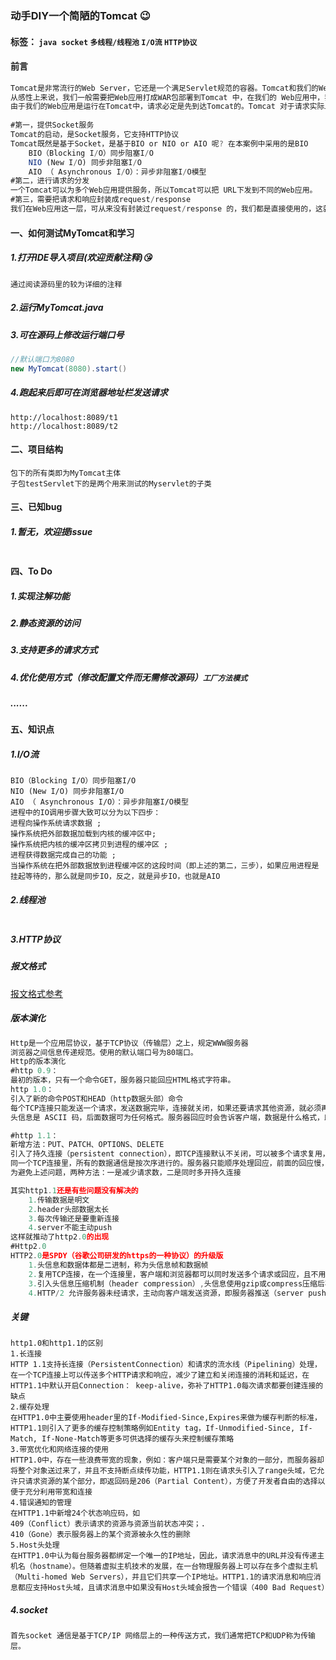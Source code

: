 ### 动手DIY一个简陋的Tomcat :wink:

####  标签： `java socket` `多线程/线程池` `I/O流` `HTTP协议`

#### 前言

```javascript
Tomcat是非常流行的Web Server，它还是一个满足Servlet规范的容器。Tomcat和我们的Web应用是什么关系？
从感性上来说，我们一般需要把Web应用打成WAR包部署到Tomcat 中，在我们的 Web应用中，我们要指明URL被哪个类的哪个方法所处理「不论是原始的Servlet 开发，还是现在流行的Spring MVC都必须指明」。
由于我们的Web应用是运行在Tomcat中，请求必定是先到达Tomcat的。Tomcat 对于请求实际上会进行如下的处理。
    
#第一，提供Socket服务
Tomcat的启动，是Socket服务，它支持HTTP协议
Tomcat既然是基于Socket，是基于BIO or NIO or AIO 呢? 在本案例中采用的是BIO
	BIO（Blocking I/O）同步阻塞I/O
	NIO (New I/O) 同步非阻塞I/O
	AIO （ Asynchronous I/O）：异步非阻塞I/O模型
#第二，进行请求的分发
一个Tomcat可以为多个Web应用提供服务，所以Tomcat可以把 URL下发到不同的Web应用。
#第三，需要把请求和响应封装成request/response
我们在Web应用这一层，可从来没有封装过request/response 的，我们都是直接使用的，这就是因为Tomcat已经做好了
```

#### 一、如何测试MyTomcat和学习

##### 1.打开IDE导入项目(欢迎贡献注释):kissing_heart:

```
通过阅读源码里的较为详细的注释
```

##### 2.运行MyTomcat.java

##### 3.可在源码上修改运行端口号

```java
//默认端口为8080
new MyTomcat(8080).start() 
```

##### 4.跑起来后即可在浏览器地址栏发送请求

```
http://localhost:8089/t1
http://localhost:8089/t2
```

#### 二、项目结构

```
包下的所有类即为MyTomcat主体
子包testServlet下的是两个用来测试的Myservlet的子类
```

#### 三、已知bug

##### 1.暂无，欢迎提issue

```

```

#### 四、To Do

##### 1.实现注解功能

##### 2.静态资源的访问

##### 3.支持更多的请求方式

##### 4.优化使用方式（修改配置文件而无需修改源码）`工厂方法模式`

##### ......

#### 五、知识点

##### 1.I/O流

```
BIO（Blocking I/O）同步阻塞I/O
NIO (New I/O) 同步非阻塞I/O
AIO （ Asynchronous I/O）：异步非阻塞I/O模型
进程中的IO调用步骤大致可以分为以下四步：
进程向操作系统请求数据 ;
操作系统把外部数据加载到内核的缓冲区中;
操作系统把内核的缓冲区拷贝到进程的缓冲区 ;
进程获得数据完成自己的功能 ;
当操作系统在把外部数据放到进程缓冲区的这段时间（即上述的第二，三步），如果应用进程是挂起等待的，那么就是同步IO，反之，就是异步IO，也就是AIO 
```

##### 2.线程池

```

```

##### 3.HTTP协议

##### 报文格式

[报文格式参考](https://baijiahao.baidu.com/s?id=1662842929861521073&wfr=spider&for=pc)

##### 版本演化

```javascript
Http是一个应用层协议，基于TCP协议（传输层）之上，规定WWW服务器
浏览器之间信息传递规范。使用的默认端口号为80端口。
Http的版本演化
#http 0.9：
最初的版本，只有一个命令GET，服务器只能回应HTML格式字符串。
http 1.0：
引入了新的命令POST和HEAD（http数据头部）命令
每个TCP连接只能发送一个请求，发送数据完毕，连接就关闭，如果还要请求其他资源，就必须再新建一个连接
头信息是 ASCII 码，后面数据可为任何格式。服务器回应时会告诉客户端，数据是什么格式，即Content-Type字段的作用。这些数据类型总称为MIME即多用途互联网邮件扩展，每个值包括一级类型和二级类型，预定义的类型，也可自定义类型, 常见Content-Type值：text/xml image/jpeg audio/mp3

#http 1.1：
新增方法：PUT、PATCH、OPTIONS、DELETE
引入了持久连接（persistent connection），即TCP连接默认不关闭，可以被多个请求复用，不用声明Connection: keep-alive。对于同一个域名，大多数浏览器允许同时建立6个持久连接引入了管道机制，即在同一个TCP连接里，客户端可以同时发送多个请求，进一步改进了HTTP协议的效率
同一个TCP连接里，所有的数据通信是按次序进行的。服务器只能顺序处理回应，前面的回应慢，会有许多请求排队，造成"队头堵塞"（Head-of-line blocking）
为避免上述问题，两种方法：一是减少请求数，二是同时多开持久连接

其实http1.1还是有些问题没有解决的
	1.传输数据是明文
	2.header头部数据太长
	3.每次传输还是要重新连接
    4.server不能主动push
这样就推动了http2.0的出现
#Http2.0
HTTP2.0是SPDY（谷歌公司研发的https的一种协议）的升级版
	1.头信息和数据体都是二进制，称为头信息帧和数据帧
	2.复用TCP连接，在一个连接里，客户端和浏览器都可以同时发送多个请求或回应，且不用按顺序一一对应，避免了“队头堵塞“,此双向的实时通信称为多工（Multiplexing）
	3.引入头信息压缩机制（header compression）,头信息使用gzip或compress压缩后再发送；客户端和服务器同时维护一张头信息表，所有字段都会存入这个表，生成一个索引号，不发送同样字段，只发送索引号，提高速度
	4.HTTP/2 允许服务器未经请求，主动向客户端发送资源，即服务器推送（server push）
```

##### 关键

```
http1.0和http1.1的区别
1.长连接
HTTP 1.1支持长连接（PersistentConnection）和请求的流水线（Pipelining）处理，在一个TCP连接上可以传送多个HTTP请求和响应，减少了建立和关闭连接的消耗和延迟，在HTTP1.1中默认开启Connection： keep-alive，弥补了HTTP1.0每次请求都要创建连接的缺点
2.缓存处理
在HTTP1.0中主要使用header里的If-Modified-Since,Expires来做为缓存判断的标准，HTTP1.1则引入了更多的缓存控制策略例如Entity tag，If-Unmodified-Since, If-Match, If-None-Match等更多可供选择的缓存头来控制缓存策略
3.带宽优化和网络连接的使用
HTTP1.0中，存在一些浪费带宽的现象，例如：客户端只是需要某个对象的一部分，而服务器却将整个对象送过来了，并且不支持断点续传功能，HTTP1.1则在请求头引入了range头域，它允许只请求资源的某个部分，即返回码是206（Partial Content），方便了开发者自由的选择以便于充分利用带宽和连接
4.错误通知的管理
在HTTP1.1中新增24个状态响应码，如
409（Conflict）表示请求的资源与资源当前状态冲突；.
410（Gone）表示服务器上的某个资源被永久性的删除
5.Host头处理
在HTTP1.0中认为每台服务器都绑定一个唯一的IP地址，因此，请求消息中的URL并没有传递主机名（hostname）。但随着虚拟主机技术的发展，在一台物理服务器上可以存在多个虚拟主机（Multi-homed Web Servers），并且它们共享一个IP地址。HTTP1.1的请求消息和响应消息都应支持Host头域，且请求消息中如果没有Host头域会报告一个错误（400 Bad Request）
```

##### 4.socket

```
首先socket 通信是基于TCP/IP 网络层上的一种传送方式，我们通常把TCP和UDP称为传输层。
```









